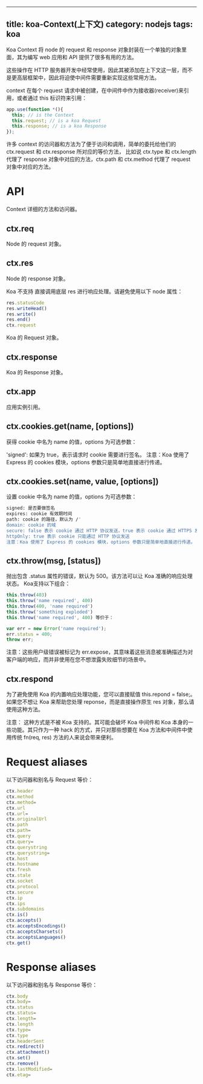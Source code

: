 
---
title:  koa-Context(上下文)
category: nodejs
tags: koa
---

Koa Context 将 node 的 request 和 response 对象封装在一个单独的对象里面，其为编写 web 应用和 API 提供了很多有用的方法。

这些操作在 HTTP 服务器开发中经常使用，因此其被添加在上下文这一层，而不是更高层框架中，因此将迫使中间件需要重新实现这些常用方法。
<!--more-->

context 在每个 request 请求中被创建，在中间件中作为接收器(receiver)来引用，或者通过 this 标识符来引用：
```js
app.use(function *(){
  this; // is the Context
  this.request; // is a koa Request
  this.response; // is a koa Response
});
```
许多 context 的访问器和方法为了便于访问和调用，简单的委托给他们的 ctx.request 和 ctx.response 所对应的等价方法， 比如说 ctx.type 和 ctx.length 代理了 response 对象中对应的方法，ctx.path 和 ctx.method 代理了 request 对象中对应的方法。

# API

Context 详细的方法和访问器。

## ctx.req

Node 的 request 对象。

## ctx.res

Node 的 response 对象。

Koa 不支持 直接调用底层 res 进行响应处理。请避免使用以下 node 属性：
```js
res.statusCode
res.writeHead()
res.write()
res.end()
ctx.request
```
Koa 的 Request 对象。

## ctx.response

Koa 的 Response 对象。

## ctx.app

应用实例引用。

## ctx.cookies.get(name, [options])

获得 cookie 中名为 name 的值，options 为可选参数：

'signed': 如果为 true，表示请求时 cookie 需要进行签名。
注意：Koa 使用了 Express 的 cookies 模块，options 参数只是简单地直接进行传递。

## ctx.cookies.set(name, value, [options])

设置 cookie 中名为 name 的值，options 为可选参数：
```bash
signed: 是否要做签名
expires: cookie 有效期时间
path: cookie 的路径，默认为 /'
domain: cookie 的域
secure: false 表示 cookie 通过 HTTP 协议发送，true 表示 cookie 通过 HTTPS 发送。
httpOnly: true 表示 cookie 只能通过 HTTP 协议发送
注意：Koa 使用了 Express 的 cookies 模块，options 参数只是简单地直接进行传递。
```
## ctx.throw(msg, [status])

抛出包含 .status 属性的错误，默认为 500。该方法可以让 Koa 准确的响应处理状态。 Koa支持以下组合：
```js
this.throw(403)
this.throw('name required', 400)
this.throw(400, 'name required')
this.throw('something exploded')
this.throw('name required', 400) 等价于：

var err = new Error('name required');
err.status = 400;
throw err;
```
注意：这些用户级错误被标记为 err.expose，其意味着这些消息被准确描述为对客户端的响应，而并非使用在您不想泄露失败细节的场景中。

## ctx.respond

为了避免使用 Koa 的内置响应处理功能，您可以直接赋值 this.repond = false;。如果您不想让 Koa 来帮助您处理 reponse，而是直接操作原生 res 对象，那么请使用这种方法。

注意： 这种方式是不被 Koa 支持的。其可能会破坏 Koa 中间件和 Koa 本身的一些功能。其只作为一种 hack 的方式，并只对那些想要在 Koa 方法和中间件中使用传统 fn(req, res) 方法的人来说会带来便利。

# Request aliases

以下访问器和别名与 Request 等价：
```js
ctx.header
ctx.method
ctx.method=
ctx.url
ctx.url=
ctx.originalUrl
ctx.path
ctx.path=
ctx.query
ctx.query=
ctx.querystring
ctx.querystring=
ctx.host
ctx.hostname
ctx.fresh
ctx.stale
ctx.socket
ctx.protocol
ctx.secure
ctx.ip
ctx.ips
ctx.subdomains
ctx.is()
ctx.accepts()
ctx.acceptsEncodings()
ctx.acceptsCharsets()
ctx.acceptsLanguages()
ctx.get()
```
# Response aliases

以下访问器和别名与 Response 等价：
```js
ctx.body
ctx.body=
ctx.status
ctx.status=
ctx.length=
ctx.length
ctx.type=
ctx.type
ctx.headerSent
ctx.redirect()
ctx.attachment()
ctx.set()
ctx.remove()
ctx.lastModified=
ctx.etag=
```